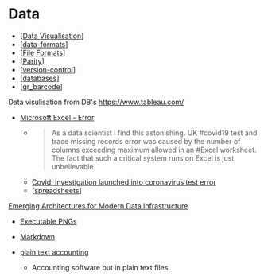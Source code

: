 Data
====

* [[Data Visualisation]]
* [[data-formats]]
* [[File Formats]]
* [[Parity]]
* [[version-control]]
* [[databases]]
* [[qr_barcode]]

Data visulisation from DB's
https://www.tableau.com/



* [Microsoft Excel - Error](https://twitter.com/MurrayData/status/1313063890503241730)
    * > As a data scientist I find this astonishing. UK #covid19 test and trace missing records error was caused by the number of columns exceeding maximum allowed in an #Excel worksheet. The fact that such a critical system runs on Excel is just unbelievable.
    * [Covid: Investigation launched into coronavirus test error](https://www.bbc.co.uk/news/uk-54422505)
    * [[spreadsheets]]


[Emerging Architectures for Modern Data Infrastructure](https://a16z.com/2020/10/15/the-emerging-architectures-for-modern-data-infrastructure/)





* [Executable PNGs](https://djharper.dev/post/2020/12/26/executable-pngs/)

* [Markdown](../markdown.md)
* [plain text accounting](https://plaintextaccounting.org/)
    * Accounting software but in plain text files

[//begin]: # "Autogenerated link references for markdown compatibility"
[Data Visualisation]: data-visualisation.md "Data Visualisation"
[data-formats]: data-formats.md "Data Formats"
[File Formats]: file-formats.md "File Formats"
[Parity]: parity.md "Parity"
[version-control]: version-control.md "Version Control"
[databases]: databases.md "databases"
[qr_barcode]: qr_barcode.md "QR Codes and Barcodes"
[spreadsheets]: spreadsheets.md "Spreadsheets"
[//end]: # "Autogenerated link references"